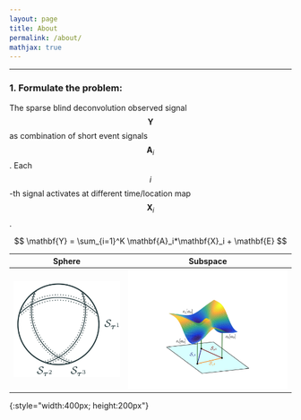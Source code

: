 ```yaml
---
layout: page
title: About
permalink: /about/
mathjax: true
---
```

---
### 1. Formulate the problem:
The sparse blind deconvolution observed signal $$\mathbf{Y}$$ as combination of short event signals $$\mathbf{A}_i$$. Each $$i$$-th signal activates at different time/location map $$\mathbf{X}_i$$. 

$$
\mathbf{Y} = \sum_{i=1}^K \mathbf{A}_i*\mathbf{X}_i + \mathbf{E}
$$



Sphere            |  Subspace
:-------------------------:|:-------------------------:
![](/assets/fig_Staus1.png) | ![](/assets/fig_Staus2.png)
{:style="width:400px; height:200px"}



